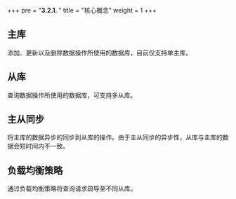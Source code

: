 +++
pre = "<b>3.2.1. </b>"
title = "核心概念"
weight = 1
+++

## 主库

添加、更新以及删除数据操作所使用的数据库，目前仅支持单主库。

## 从库

查询数据操作所使用的数据库，可支持多从库。

## 主从同步

将主库的数据异步的同步到从库的操作。由于主从同步的异步性，从库与主库的数据会短时间内不一致。

## 负载均衡策略

通过负载均衡策略将查询请求疏导至不同从库。